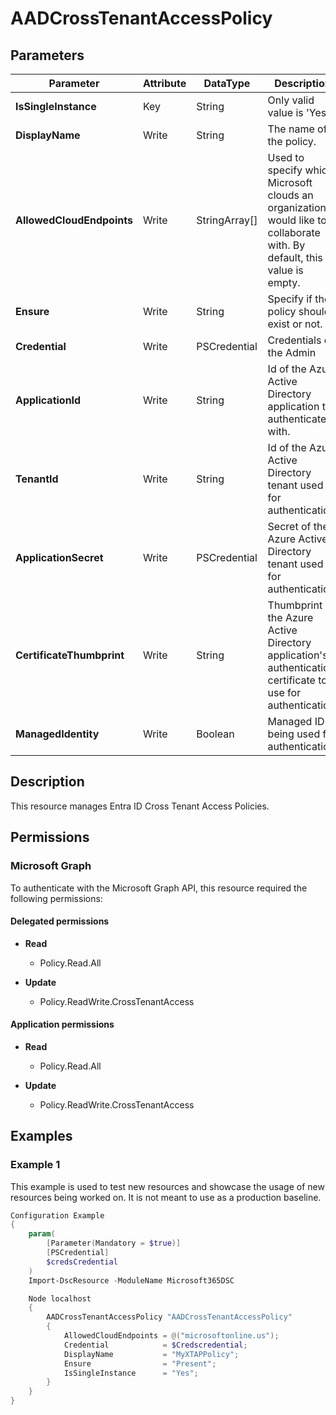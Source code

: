 ﻿# AADCrossTenantAccessPolicy

## Parameters

| Parameter | Attribute | DataType | Description | Allowed Values |
| --- | --- | --- | --- | --- |
| **IsSingleInstance** | Key | String | Only valid value is 'Yes'. | `Yes` |
| **DisplayName** | Write | String | The name of the policy. | |
| **AllowedCloudEndpoints** | Write | StringArray[] | Used to specify which Microsoft clouds an organization would like to collaborate with. By default, this value is empty. | `microsoftonline.com`, `microsoftonline.us`, `partner.microsoftonline.cn` |
| **Ensure** | Write | String | Specify if the policy should exist or not. | `Present` |
| **Credential** | Write | PSCredential | Credentials of the Admin | |
| **ApplicationId** | Write | String | Id of the Azure Active Directory application to authenticate with. | |
| **TenantId** | Write | String | Id of the Azure Active Directory tenant used for authentication. | |
| **ApplicationSecret** | Write | PSCredential | Secret of the Azure Active Directory tenant used for authentication. | |
| **CertificateThumbprint** | Write | String | Thumbprint of the Azure Active Directory application's authentication certificate to use for authentication. | |
| **ManagedIdentity** | Write | Boolean | Managed ID being used for authentication. | |


## Description

This resource manages Entra ID Cross Tenant Access Policies.

## Permissions

### Microsoft Graph

To authenticate with the Microsoft Graph API, this resource required the following permissions:

#### Delegated permissions

- **Read**

    - Policy.Read.All

- **Update**

    - Policy.ReadWrite.CrossTenantAccess

#### Application permissions

- **Read**

    - Policy.Read.All

- **Update**

    - Policy.ReadWrite.CrossTenantAccess

## Examples

### Example 1

This example is used to test new resources and showcase the usage of new resources being worked on.
It is not meant to use as a production baseline.

```powershell
Configuration Example
{
    param(
        [Parameter(Mandatory = $true)]
        [PSCredential]
        $credsCredential
    )
    Import-DscResource -ModuleName Microsoft365DSC

    Node localhost
    {
        AADCrossTenantAccessPolicy "AADCrossTenantAccessPolicy"
        {
            AllowedCloudEndpoints = @("microsoftonline.us");
            Credential            = $Credscredential;
            DisplayName           = "MyXTAPPolicy";
            Ensure                = "Present";
            IsSingleInstance      = "Yes";
        }
    }
}
```

